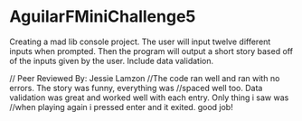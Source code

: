 # AguilarFMiniChallenge5

Creating a mad lib console project. The user will input twelve different inputs when prompted.
Then the program will output a short story based off of the inputs given by the user. Include data validation.

// Peer Reviewed By: Jessie Lamzon
//The code ran well and ran with no errors.  The story was funny, everything was 
//spaced well too.  Data validation was great and worked well with each entry. Only thing i saw was
//when playing again i pressed enter and it exited.  good job!